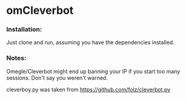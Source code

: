 # omCleverbot

### Installation:
Just clone and run, assuming you have the dependencies installed.

### Notes:
Omegle/Cleverbot might end up banning your IP if you start too many sessions. Don't say you weren't warned.

cleverboy.py was taken from https://github.com/folz/cleverbot.py

